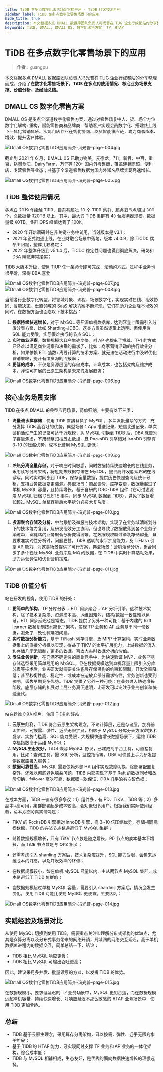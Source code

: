 ```yaml
---
title: TiDB 在多点数字化零售场景下的应用 - TiDB 社区技术月刊
sidebar_label: TiDB 在多点数字化零售场景下的应用
hide_title: true
description: 本文根据多点 DMALL 数据库团队负责人冯光普在 TUG 企业行成都站的分享整理而成，介绍了在数字化零售场景下，TiDB 在多点的使用情况、核心业务场景支撑、价值分析、及经验总结。
keywords: TiDB, DMALL, DMALL OS, 数字化零售方案, TP, HTAP
---
```


# TiDB 在多点数字化零售场景下的应用

> **作者**：guangpu

本文根据多点 DMALL 数据库团队负责人冯光普在 [TUG 企业行成都站](http://mp.weixin.qq.com/s?__biz=MzI3NDIxNTQyOQ==&mid=2247500656&idx=1&sn=cc54b364dced12d956f0139f5cddfd2b&chksm=eb15e41adc626d0cc33b219d81c7e4539c03d2447aee11424bf5ad5b9204366419a4f41ff38e&scene=21#wechat_redirect)的分享整理而成，介绍了**在数字化零售场景下，TiDB 在多点的使用情况、核心业务场景支撑、价值分析、及经验总结。**

## DMALL OS 数字化零售方案

DMALL OS 是多点全渠道数字化零售方案，通过对零售场景中人、货、场全方位数字化解构+重构，赋能零售商和品牌商，帮助客户实现会员数字化、搭建线上线下一体化营销体系、实现门店作业在线化协同、以及智能供应链，助力商家降本、增效、提升客户体验。

![Dmall OS数字化零售TiDB应用简介-冯光普-page-004.jpg](https://tidb-blog.oss-cn-beijing.aliyuncs.com/media/DmallOS%E6%95%B0%E5%AD%97%E5%8C%96%E9%9B%B6%E5%94%AETiDB%E5%BA%94%E7%94%A8%E7%AE%80%E4%BB%8B-%E5%86%AF%E5%85%89%E6%99%AE-page-004-1658207596894.jpg)

截止到 2021 年 6 月，DMALL OS 已助力物美，麦德龙，711，新百，中百，重百，锅圈食汇，DairyFarm，万宁等 120+ 国内外零售商，覆盖连锁商超、便利店、专营零售等业态；并基于全渠道零售数据为国内外知名品牌实现高速增长。

![Dmall OS数字化零售TiDB应用简介-冯光普-page-005.jpg](https://tidb-blog.oss-cn-beijing.aliyuncs.com/media/DmallOS%E6%95%B0%E5%AD%97%E5%8C%96%E9%9B%B6%E5%94%AETiDB%E5%BA%94%E7%94%A8%E7%AE%80%E4%BB%8B-%E5%86%AF%E5%85%89%E6%99%AE-page-005-1658207606793.jpg)

## TiDB 整体使用情况

多点自 2019 年接触 TiDB，目前有超过 30 个 TiDB 集群，服务器节点超过 300 个，总数据量 320TB 以上，其中，最大的 TiDB 集群有 40 台服务器规模，数据量级 60TB，集群 QPS 峰值达到了 100K。

- 2020 年开始调研并在非关键业务中试用，当时版本是 v3.1；
- 2021 年正式跑通上线，在业财融合场景中落地，版本 v4.0.9，除 TiCDC 偶尔出问题，整体比较稳定；
- 2022 年整体升级到 v5.1.4 后，TiCDC 稳定性问题也得到彻底解决，研发和 DBA 睡觉非常踏实；

TiDB 大版本升级，使用 TiUP 仅一条命令即可完成，滚动的方式，过程中业务也很平滑，深得 DBA 喜爱

![Dmall OS数字化零售TiDB应用简介-冯光普-page-007.jpg](https://tidb-blog.oss-cn-beijing.aliyuncs.com/media/DmallOS%E6%95%B0%E5%AD%97%E5%8C%96%E9%9B%B6%E5%94%AETiDB%E5%BA%94%E7%94%A8%E7%AE%80%E4%BB%8B-%E5%86%AF%E5%85%89%E6%99%AE-page-007-1658207619033.jpg)![Dmall OS数字化零售TiDB应用简介-冯光普-page-008.jpg](https://tidb-blog.oss-cn-beijing.aliyuncs.com/media/DmallOS%E6%95%B0%E5%AD%97%E5%8C%96%E9%9B%B6%E5%94%AETiDB%E5%BA%94%E7%94%A8%E7%AE%80%E4%BB%8B-%E5%86%AF%E5%85%89%E6%99%AE-page-008-1658207619033.jpg)

当前各行业数字化转型，将领域对象、流程、场景数字化，实现实时在线、高效协同、智能决策，垂直领域的 SaaS 解决方案不断涌现，它们在助力企业降本增效的同时，在数据方面也面临以下技术挑战：

1. **数据持续快速增长**，对于 MySQL 等开源单机数据库，达到容量上限需引入分库分表方案，比如 Sharding-JDBC，这类方案虽然逻辑上透明，但使用后 SQL 能力受限，实际很难执行跨节点 SQL；
2. **实时商业洞察**，数据规模大且产生速度快，对 AP 也提出了挑战，T+1 的方式已经难以满足商业洞察和决策的需求了，比如：商家营销活动的执行效果分析，如果依赖 ETL 抽数+离线计算的技术方案，就无法在活动进行中及时优化营销策略，提升有限资源的回报率；
3. **更低的成本**，不仅是资源层面的存储成本，计算成本，也包括架构及维护成本，弹性可扩展的云原生架构是未来的发展趋势；

![Dmall OS数字化零售TiDB应用简介-冯光普-page-006.jpg](https://tidb-blog.oss-cn-beijing.aliyuncs.com/media/DmallOS%E6%95%B0%E5%AD%97%E5%8C%96%E9%9B%B6%E5%94%AETiDB%E5%BA%94%E7%94%A8%E7%AE%80%E4%BB%8B-%E5%86%AF%E5%85%89%E6%99%AE-page-006-1658207654257.jpg)

## 核心业务场景支撑

TiDB 在多点 DMALL 的典型应用场景，简单归纳，主要有以下三类：

1. **海量流水类存储**，使用 TiDB 直接替换了 MySQL，多并发批量写的方式，充分发挥 TiDB 高吞吐的优势，典型场景：App 推送记录，短信发送记录，单次营销活动产生的记录可达千万规模，从 MySQL 切换到 TiDB 后，DBA 就告别了容量焦虑，不用频繁归档历史数据，且 RocksDB 引擎相对 InnoDB 引擎有 3~10 的压缩优势，成本比使用 MySQL 更低；

![Dmall OS数字化零售TiDB应用简介-冯光普-page-009.jpg](https://tidb-blog.oss-cn-beijing.aliyuncs.com/media/DmallOS%E6%95%B0%E5%AD%97%E5%8C%96%E9%9B%B6%E5%94%AETiDB%E5%BA%94%E7%94%A8%E7%AE%80%E4%BB%8B-%E5%86%AF%E5%85%89%E6%99%AE-page-009-1658207671060.jpg)

1. **冷热分离全量存储**，对于响应时间敏感，同时数据持续快速增长的在线业务，采用读写分离架构，将近期热数据存储在 MySQL，提供高并发低延迟的在线读写，同时实时同步到 TiDB，保存全量数据，提供历史快照查询及统计分析，支持业务数据变更溯源。典型场景：商品调价、库存变更，数据量超过了单机 MySQL 容量，且持续增长，基于自研的 DRC-TiDB 组件（它可过滤源端 MySQL 归档 DELETE 事件，同步 MySQL 数据到 TiDB），避免了数据增长超过 MySQL 单机容量后水平拆分的技术复杂度；

![Dmall OS数字化零售TiDB应用简介-冯光普-page-010.jpg](https://tidb-blog.oss-cn-beijing.aliyuncs.com/media/DmallOS%E6%95%B0%E5%AD%97%E5%8C%96%E9%9B%B6%E5%94%AETiDB%E5%BA%94%E7%94%A8%E7%AE%80%E4%BB%8B-%E5%86%AF%E5%85%89%E6%99%AE-page-010-1658207682043.jpg)

1. **多源聚合存储及分析**，中台思想及微服务技术架构，实现了在业务域清晰划分下的技术能力复用，及研发高效分工协同，但也导致了数据散落到各个业务子系统中，全链路的业务聚合分析变得困难，在数据规模超过单机存储容量，且要求准实时性分析时，问题更甚。TiDB 透明的水平扩展能力，及 TiFlash 引擎 AP 能力，为这类场景提供了可行方案，典型场景：营销活动分析，聚合同步了多个在线 MySQL 业务库及 MQ 的数据，在 TiDB 中实时计算活动效果，助力运营评估和优化营销策略。

![Dmall OS数字化零售TiDB应用简介-冯光普-page-011.jpg](https://tidb-blog.oss-cn-beijing.aliyuncs.com/media/DmallOS%E6%95%B0%E5%AD%97%E5%8C%96%E9%9B%B6%E5%94%AETiDB%E5%BA%94%E7%94%A8%E7%AE%80%E4%BB%8B-%E5%86%AF%E5%85%89%E6%99%AE-page-011-1658207690380.jpg)

## TiDB 价值分析

站在研发的视角，使用 TiDB 的好处：

1. **更简单的架构**，TP 分库分表 + ETL 同步聚合 + AP 分析引擎，这种技术架构，除了技术复杂度、资源成本高、运维困难外，结构/数据一致性难以保证，ETL 同步延迟也是常态。TiDB 提供了另外一种可能：基于内建的 Raft learner 数据复制技术简化了架构，实现 TP 业务和 AP 业务基于同一份数据，避免了一致性和延迟问题。
2. **实时数据分析能力**，基于 TiFlash 列存引擎，及 MPP 计算架构，实时业务数据集上的直接分析得以实现，得益于 TiKV 的水平扩展能力，上游数据的流入和存储几乎无限制，更多的数据，可放大实时数据分析的价值。
3. **专注业务创新**，在充满不确定性的商业竞争中，为快速验证 MVP，业务早期存储选型采用简单易用的 MySQL，但在数据规模达到单机容量上限引入分库分表等技术后，业务研发就需要关注底层存储架构的约束和限制，开发效率降低；甚至权衡性能、稳定性、或成本被迫放弃部分需求特性，业务创新也受到影响，丢失早期竞争优势。TiDB 提供了另外一种可能：在业务进入快速增长阶段，底层存储的扩展对上层业务真正透明，让研发可以专注于业务创新和快速迭代。

![Dmall OS数字化零售TiDB应用简介-冯光普-page-012.jpg](https://tidb-blog.oss-cn-beijing.aliyuncs.com/media/DmallOS%E6%95%B0%E5%AD%97%E5%8C%96%E9%9B%B6%E5%94%AETiDB%E5%BA%94%E7%94%A8%E7%AE%80%E4%BB%8B-%E5%86%AF%E5%85%89%E6%99%AE-page-012-1658207700545.jpg)

站在运维 DBA 视角，使用 TiDB 的好处：

1. **云原生红利**，TiDB 符合云原生架构理念，不论计算层，还是存储层，加机器即扩容，可按需、弹性、近乎无限扩展，相较于 MySQL 分库分表方案的技术复杂、实施门槛高、SQL 能力受限，大规模快速增长数据场景下，运维 TiDB 幸福指数高于运维 MySQL；
2. **MySQL生态友好**，TiDB 兼容 MySQL 协议，已建成的平台工具，可直接复用，比如：查询工具，慢 SQL 分析，监控指令等，DBA 可快速上手为研发提供数据库接入服务；
3. **数据可靠性高**，MySQL 需要依赖外部 HA 组件实现故障切换，除部署配置复杂外，还难以彻底避免脑裂问题，TiDB 内部实现了基于 Raft 的数据同步和故障切换，failover 高效可靠，数据强一致保证，DBA 几乎没有心智负担；

![Dmall OS数字化零售TiDB应用简介-冯光普-page-013.jpg](https://tidb-blog.oss-cn-beijing.aliyuncs.com/media/DmallOS%E6%95%B0%E5%AD%97%E5%8C%96%E9%9B%B6%E5%94%AETiDB%E5%BA%94%E7%94%A8%E7%AE%80%E4%BB%8B-%E5%86%AF%E5%85%89%E6%99%AE-page-013-1658207710082.jpg)

在成本方面，TiDB 一直有很多争议：1）组件多，有 PD、TiKV、TiDB 等；2）多副本+高可用，集群部署起步成本较高，会劝退很多用户。根据我们实际使用经验，成本方面的真实情况是：

- TiKV 的 RocksDB 引擎相对 InnoDB 引擎，有 3~10 倍压缩优势，存储相同规模数据，TiDB 的存储节点数远远低于 MySQL 集群；
- 随着数据规模增长，只有 TiKV 节点数是随之增长，PD 节点的成本基本不增长，而 TiDB 节点数是与 QPS 相关；
- 还需考虑引入 sharding 方案后，技术复杂度提升，SQL 能力受限，会带来运维成本的升高，以及开发效率的降低；

- 在数据规模较小，如在单机 MySQL 容量以内，主从两节点 MySQL 集群，成本是远低于 TiDB 集群的；
- 当数据规模超过单机 MySQL 容量，需要引入 sharding 方案后，情况会发生变化，使用 TiDB 可能比使用 MySQL 更便宜，主要因为：

![Dmall OS数字化零售TiDB应用简介-冯光普-page-014.jpg](https://tidb-blog.oss-cn-beijing.aliyuncs.com/media/DmallOS%E6%95%B0%E5%AD%97%E5%8C%96%E9%9B%B6%E5%94%AETiDB%E5%BA%94%E7%94%A8%E7%AE%80%E4%BB%8B-%E5%86%AF%E5%85%89%E6%99%AE-page-014-1658207719556.jpg)

## 实践经验及场景对比

从使用 MySQL 切换到使用 TiDB，需要重点关注和理解分布式架构的优缺点，尤其是存算分离以及分布式事务带来的网络开销，局域网的网络交互延迟，高于单机数据库进程内的数据交互，简单总结一下，结论：

- TiDB 相比 MySQL 响应更慢；
- TiDB 相比 MySQL 可输出吞吐更高；

因此，建议采用多并发、批量读写的方式，以发挥 TiDB 的优势。

![Dmall OS数字化零售TiDB应用简介-冯光普-page-015.jpg](https://tidb-blog.oss-cn-beijing.aliyuncs.com/media/DmallOS%E6%95%B0%E5%AD%97%E5%8C%96%E9%9B%B6%E5%94%AETiDB%E5%BA%94%E7%94%A8%E7%AE%80%E4%BB%8B-%E5%86%AF%E5%85%89%E6%99%AE-page-015-1658207727777.jpg)

在数据规模小，要求低延迟的 TP 业务场景中，MySQL 更加合适，而在数据规模远超单机容量、持续快速增长、对响应延迟不那么敏感的 HTAP 业务场景中，使用 TiDB 更加合适。

## 总结

- TiDB 基于云原生理念，采用算存分离架构，可以按需、弹性、近乎无限的水平扩展；
- 基于 TiDB 的 HTAP 能力，可实现同时支撑 TP 业务和 AP 业务的一体化架构，综合成本低；
- TiDB 与 MySQL 相辅相成，生态友好，是优秀的面向数据快速增长的理想选择。